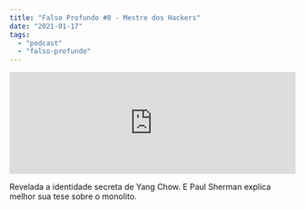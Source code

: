 ```yaml
---
title: "Falso Profundo #8 - Mestre dos Hackers"
date: "2021-01-17"
tags: 
  - "podcast"
  - "falso-profundo"
---
```


<iframe style="width: 100%; height: 180px;" src="https://anchor.fm/MonoEstéreo/embed/episodes/Falso-Profundo-8---Mestre-dos-Hackers-ep2g7v" width="100%" height="180px" frameborder="0" scrolling="no"></iframe>

Revelada a identidade secreta de Yang Chow. E Paul Sherman explica melhor sua tese sobre o monolito.
